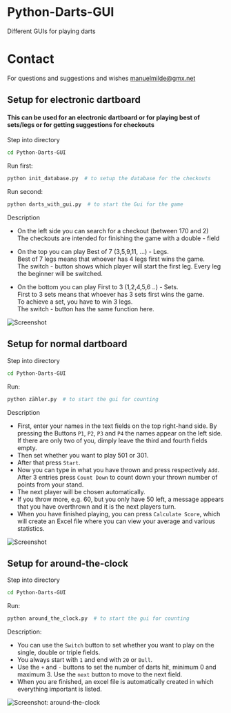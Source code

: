 # Python-Darts-GUI
Different GUIs for playing darts

# Contact
For questions and suggestions and wishes
manuelmilde@gmx.net

## Setup for electronic dartboard
#### This can be used for an electronic dartboard or for playing best of sets/legs or for getting suggestions for checkouts
Step into directory 
```bash
cd Python-Darts-GUI
```

Run first:

```bash
python init_database.py  # to setup the database for the checkouts
```

Run second:
```bash
python darts_with_gui.py  # to start the Gui for the game 
```

Description
- On the left side you can search for a checkout (between 170 and 2) \
  The checkouts are intended for finishing the game with a double - field 

- On the top you can play Best of 7 (3,5,9,11, ...) - Legs. \
  Best of 7 legs means that whoever has 4 legs first wins the game. \
  The switch - button shows which player will start the first leg. Every leg the beginner will be switched. 

- On the bottom you can play First to 3 (1,2,4,5,6 ..) - Sets. \
  First to 3 sets means that whoever has 3 sets first wins the game. \
  To achieve a set, you have to win 3 legs. \
  The switch - button has the same function here. 

![ Screenshot](https://github.com/Manu100001/Python-Darts-GUI/tree/dev/Images/darts-with-gui.png?raw=true "Title")
  
## Setup for normal dartboard
  
Step into directory 
```bash
cd Python-Darts-GUI
```

Run:

```bash
python zähler.py  # to start the gui for counting
```

Description
- First, enter your names in the text fields on the top right-hand side. By pressing the Buttons `P1`, `P2`, `P3` and `P4` the names appear on the left side. \
  If there are only two of you, dimply leave the third and fourth fields empty.
- Then set whether you want to play 501 or 301.
- After that press `Start`.
- Now you can type in what you have thrown and press respectively `Add`. After 3 entries press `Count Down` to count down your thrown number of points from your stand.
- The next player will be chosen automatically.
- If you throw more, e.g. 60, but you only have 50 left, a message appears that you have overthrown and it is the next players turn.
- When you have finished playing, you can press `Calculate Score`, which will create an Excel file where you can view your average and various statistics.

![ Screenshot](https://github.com/Manu100001/Python-Darts-GUI/tree/dev/Images/zähler.png?raw=true "Title")

## Setup for around-the-clock
Step into directory 
```bash
cd Python-Darts-GUI
```

Run:

```bash
python around_the_clock.py  # to start the gui for counting
```

Description:
- You can use the `Switch` button to set whether you want to play on the single, double or triple fields.
- You always start with `1` and end with `20` or `Bull`.
- Use the `+` and `-` buttons to set the number of darts hit, minimum 0 and maximum 3. Use the `next` button to move to the next field.
- When you are finished, an excel file is automatically created in which everything important is listed.

![ Screenshot: around-the-clock](https://github.com/Manu100001/Python-Darts-GUI/tree/dev/Images/around-the-clock.png?raw=true "Title")
